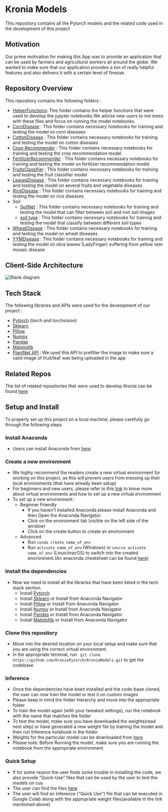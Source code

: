 # Kronia Models
This repository contains all the Pytorch models and the related code used in the development of this project

## Motivation

Our prime motivation for making this App was to provide an application that can be used by farmers and agricultural workers all around the globe. We wanted to make sure that our application provides a ton of really helpful features and also delivers it with a certain level of finesse.

## Repository Overview

This repository contains the following folders :

- [HelperFunctions](https://github.com/KroniaPytorch/KroniaModels/tree/main/HelperFunctions): This folder contains the helper functions that were used to develop the jupyter notebooks.We advise new users to not mess with these files and focus on running the model notebooks.  
- [CornDisease](https://github.com/KroniaPytorch/KroniaModels/tree/main/CornDisease) : This folder contains necessary notebooks for training and testing the model on corn diseases
- [CottonDisease](https://github.com/KroniaPytorch/KroniaModels/tree/main/CottonDisease) : This folder contains necessary notebooks for training and testing the model on cotton diseases
- [Crop-Recommender](https://github.com/KroniaPytorch/KroniaModels/tree/main/Crop-Recommender) : This folder contains necessary notebooks for training and testing the crop recommendation model
- [FertilizerRecommender](https://github.com/KroniaPytorch/KroniaModels/tree/main/FertilizerRecommender) : This folder contains necessary notebooks for training and testing the model on fertilizer recommendation model
- [FruitsClassifier](https://github.com/KroniaPytorch/KroniaModels/tree/main/FruitsClassifier) : This folder contains necessary notebooks for training and testing the fruit classifier model
- [LeavesDisease](https://github.com/KroniaPytorch/KroniaModels/tree/main/LeavesDisease) : This folder contains necessary notebooks for training and testing the model on several fruits and vegetable diseases
- [RiceDisease](https://github.com/KroniaPytorch/KroniaModels/tree/main/RiceDisease) : This folder contains necessary notebooks for training and testing the model on rice diseases
- Soil
    - [SoilNet](https://github.com/KroniaPytorch/KroniaModels/tree/main/Soil/SoilNet) : This folder contains necessary notebooks for training and testing the model that can filter between soil and non soil images
    - [soil type](https://github.com/KroniaPytorch/KroniaModels/tree/main/Soil/SoilType) : This folder contains necessary notebooks for training and testing the model that classify between different soil types
- [WheatDisease](https://github.com/KroniaPytorch/KroniaModels/tree/main/WheatDisease) : This folder contains necessary notebooks for training and testing the model on wheat diseases
- [YYMDisease](https://github.com/KroniaPytorch/KroniaModels/tree/main/YVMDisease) : This folder contains necessary notebooks for training and testing the model on okra leaves (LadyFinger) suffering from yellow vein mosaic disease

## Client-Side Architecture

![Blank diagram](https://user-images.githubusercontent.com/62841337/140185728-11ffb890-aac3-44eb-bf94-a23e1776409d.png)


## Tech Stack

The following libraries and APIs were used for the development of our project :

- [Pytorch](https://pytorch.org/) (torch and torchvision)
- [Sklearn](https://scikit-learn.org/stable/) 
- [Pillow](https://pypi.org/project/Pillow/)
- [Numpy](https://numpy.org/)
- [Pandas](https://pandas.pydata.org/)
- [Matplotlib](https://matplotlib.org/)
- [PlantNet API](https://my.plantnet.org/usage) : We used this API to prefilter the image to make sure a valid image of fruit/leaf was being uploaded in the app

## Related Repos
The list of related repositories that were used to develop Kronia can be found [here](https://github.com/KroniaPytorch)

## Setup and Install
To properly set up this project on a local machine, please carefully go through the following steps

### Install Anaconda

- Users can install Anaconda from [here](https://www.anaconda.com/products/individual)
### Create a new environment

- We highly recommend the readers create a new virtual environment for working on this project, as  this will prevent users from messing up their local environments (that have already been setup)
- For beginners and new users, please refer to this [link](https://www.datacamp.com/community/tutorials/virtual-environment-in-python) to know more about virtual environments and how to set up a new virtual environment
- To set up a new environment :
    - Beginner Friendly 
        - If you haven't installed Anaconda please install Anaconda and then Open the Anaconda Navigator.
        - Click on the environment tab (visible on the left side of the window)
        - Click on the create button to create an environment
    - Advanced
       -   Run ``` conda create name_of_env ```
       -   Run ``` activate name_of_env ``` (Windows) or ```source activate name_of_env``` (Linux/macOS) to switch into the created environment.(An anaconda cheatsheet can be found [here](https://www.google.com/url?sa=t&rct=j&q=&esrc=s&source=web&cd=&cad=rja&uact=8&ved=2ahUKEwj0oJzz0PzzAhUA7HMBHY8BBQ4QFnoECAwQAQ&url=https%3A%2F%2Fdocs.conda.io%2Fprojects%2Fconda%2Fen%2F4.6.0%2F_downloads%2F52a95608c49671267e40c689e0bc00ca%2Fconda-cheatsheet.pdf&usg=AOvVaw3uUYEqas7NMuAmCCWAx_yl))

### Install the dependencies

- Now we need to install all the libraries that have been listed in the tech stack section.
  - Install [Pytorch](https://pytorch.org/) 
  - Install [Sklearn](https://scikit-learn.org/stable/install.html)  or Install from Anaconda Navigator
  - Install [Pillow](https://anaconda.org/anaconda/pillow) or Install from Anaconda Navigator
  - Install [Numpy](https://anaconda.org/anaconda/numpy) or Install from Anaconda Navigator
  - Install [Pandas](https://pandas.pydata.org/docs/getting_started/install.html#installing-with-anaconda) or Install from Anaconda Navigator
  - Install [Matplotlib](https://anaconda.org/conda-forge/matplotlib) or Install from Anaconda Navigator
### Clone this repository

- Move into the desired location on your local setup and make sure that you are using the correct virtual environment.
- In the appropriate terminal, run ``` git clone https://github.com/KroniaPytorch/KroniaModels.git``` to get the codebase

### Inference

- Once the dependencies have been installed and the code-base cloned, the user can now train the model or test it on custom images
- Please keep in mind the folder hierarchy and move into the appropriate folder
- To train the model again (with your tweaked settings), run the notebook with the name that matches the folder
- To test the model, make sure you have downloaded the weights(read next step) or have generated a new weight file by training the model and then run Inference notebook in the folder
- Weights for the particular model can be downloaded from [here](https://drive.google.com/drive/folders/1UXVMipuO_Dvskdv2g_4cMqoLIKRzi1HZ?usp=sharing)
- Please note: Before Running the model, make sure you are running the notebook from the appropriate environment
### Quick Setup

- If for some reason the user finds some trouble in installing the code, we also provide "Quick-Use" files that can be used by the user to test the models on cus
- The user can find the files [here](https://drive.google.com/drive/folders/1UXVMipuO_Dvskdv2g_4cMqoLIKRzi1HZ?usp=sharing)
- The user will find an Inference ("Quick Use") file that can be executed in Google Colab along with the appropriate weight files(available in the link mentioned above)
